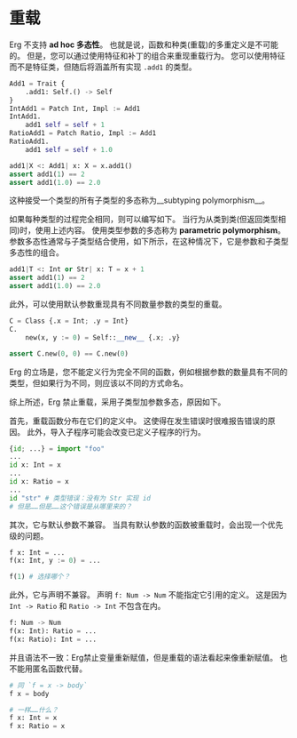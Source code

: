 # 重载

Erg 不支持 __ad hoc 多态性__。 也就是说，函数和种类(重载)的多重定义是不可能的。 但是，您可以通过使用特征和补丁的组合来重现重载行为。
您可以使用特征而不是特征类，但随后将涵盖所有实现 `.add1` 的类型。

```python
Add1 = Trait {
    .add1: Self.() -> Self
}
IntAdd1 = Patch Int, Impl := Add1
IntAdd1.
    add1 self = self + 1
RatioAdd1 = Patch Ratio, Impl := Add1
RatioAdd1.
    add1 self = self + 1.0

add1|X <: Add1| x: X = x.add1()
assert add1(1) == 2
assert add1(1.0) == 2.0
```

这种接受一个类型的所有子类型的多态称为__subtyping polymorphism__。

如果每种类型的过程完全相同，则可以编写如下。 当行为从类到类(但返回类型相同)时，使用上述内容。
使用类型参数的多态称为 __parametric polymorphism__。 参数多态性通常与子类型结合使用，如下所示，在这种情况下，它是参数和子类型多态性的组合。

```python
add1|T <: Int or Str| x: T = x + 1
assert add1(1) == 2
assert add1(1.0) == 2.0
```

此外，可以使用默认参数重现具有不同数量参数的类型的重载。

```python
C = Class {.x = Int; .y = Int}
C.
    new(x, y := 0) = Self::__new__ {.x; .y}

assert C.new(0, 0) == C.new(0)
```

Erg 的立场是，您不能定义行为完全不同的函数，例如根据参数的数量具有不同的类型，但如果行为不同，则应该以不同的方式命名。

综上所述，Erg 禁止重载，采用子类型加参数多态，原因如下。

首先，重载函数分布在它们的定义中。 这使得在发生错误时很难报告错误的原因。
此外，导入子程序可能会改变已定义子程序的行为。


```python
{id; ...} = import "foo"
...
id x: Int = x
...
id x: Ratio = x
...
id "str" # 类型错误：没有为 Str 实现 id
# 但是……但是……这个错误是从哪里来的？
```

其次，它与默认参数不兼容。 当具有默认参数的函数被重载时，会出现一个优先级的问题。

```python
f x: Int = ...
f(x: Int, y := 0) = ...

f(1) # 选择哪个？
```

此外，它与声明不兼容。
声明 `f: Num -> Num` 不能指定它引用的定义。 这是因为 `Int -> Ratio` 和 `Ratio -> Int` 不包含在内。

```python
f: Num -> Num
f(x: Int): Ratio = ...
f(x: Ratio): Int = ...
```

并且语法不一致：Erg禁止变量重新赋值，但是重载的语法看起来像重新赋值。
也不能用匿名函数代替。

```python
# 同 `f = x -> body`
f x = body

# 一样……什么？
f x: Int = x
f x: Ratio = x
```
